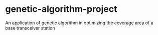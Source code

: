 # genetic-algorithm-project
An application of genetic algorithm in optimizing the coverage area of a base transceiver station
